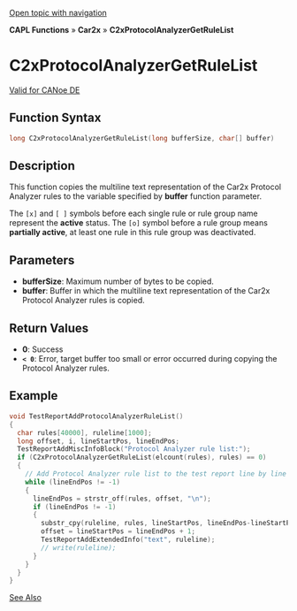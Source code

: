 [Open topic with navigation](../../../../../CANoeDEFamily.htm#Topics/CAPLFunctions/Car2x/Functions/CAPLfunctionC2xProtocolAnalyzerGetRuleList.md)

**CAPL Functions** » **Car2x** » **C2xProtocolAnalyzerGetRuleList**

# C2xProtocolAnalyzerGetRuleList

[Valid for CANoe DE](../../../Shared/FeatureAvailability.md)

## Function Syntax

```c
long C2xProtocolAnalyzerGetRuleList(long bufferSize, char[] buffer)
```

## Description

This function copies the multiline text representation of the Car2x Protocol Analyzer rules to the variable specified by **buffer** function parameter.

The `[x]` and `[ ]` symbols before each single rule or rule group name represent the **active** status. The `[o]` symbol before a rule group means **partially active**, at least one rule in this rule group was deactivated.

## Parameters

- **bufferSize**: Maximum number of bytes to be copied.
- **buffer**: Buffer in which the multiline text representation of the Car2x Protocol Analyzer rules is copied.

## Return Values

- **0**: Success
- **`< 0`**: Error, target buffer too small or error occurred during copying the Protocol Analyzer rules.

## Example

```c
void TestReportAddProtocolAnalyzerRuleList()
{
  char rules[40000], ruleline[1000];
  long offset, i, lineStartPos, lineEndPos;
  TestReportAddMiscInfoBlock("Protocol Analyzer rule list:");
  if (C2xProtocolAnalyzerGetRuleList(elcount(rules), rules) == 0)
  {
    // Add Protocol Analyzer rule list to the test report line by line
    while (lineEndPos != -1)
    {
      lineEndPos = strstr_off(rules, offset, "\n");
      if (lineEndPos != -1)
      {
        substr_cpy(ruleline, rules, lineStartPos, lineEndPos-lineStartPos, elcount(ruleline));
        offset = lineStartPos = lineEndPos + 1;
        TestReportAddExtendedInfo("text", ruleline);
        // write(ruleline);
      }
    }
  }
}
```

[See Also](javascript:void(0);)